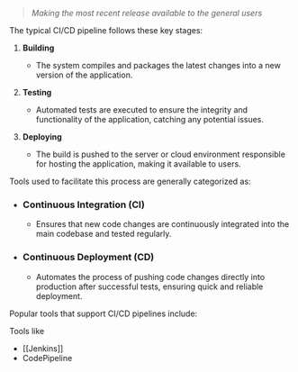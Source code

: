 >  _Making the most recent release available to the general users_

The typical CI/CD pipeline follows these key stages:

1. **Building**
    - The system compiles and packages the latest changes into a new version of the application.

2. **Testing**
    - Automated tests are executed to ensure the integrity and functionality of the application, catching any potential issues.

3. **Deploying**
    - The build is pushed to the server or cloud environment responsible for hosting the application, making it available to users.

Tools used to facilitate this process are generally categorized as:

- ### Continuous Integration (CI)
    - Ensures that new code changes are continuously integrated into the main codebase and tested regularly.

- ### Continuous Deployment (CD)
    - Automates the process of pushing code changes directly into production after successful tests, ensuring quick and reliable deployment.

Popular tools that support CI/CD pipelines include:

Tools like
- [[Jenkins]]
- CodePipeline